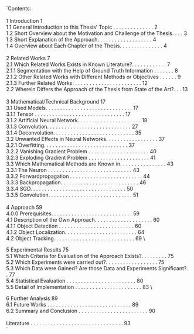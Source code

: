 `Contents:\
\
1 Introduction							                                          	    1 \
1.1 General Introduction to this Thesis’ Topic . . . . . . . . . . . . . .  2 \
1.2 Short Overview about the Motivation and Challenge of the Thesis. . . .  3 \
1.3 Short Explanation of the Approach. . . . . . . . . . . . . . . . . . .  4 \
1.4 Overview about Each Chapter of the Thesis. . . . . . . . . . . . . . .  4 \
\
2 Related Works								                                              7 \
2.1 Which Related Works Exists in Known Literature?. . . . . . . . . . . .  7 \
2.1.1 Segmentation with the Help of Ground Truth Information . . . . . . .  8 \
2.1.2 Other Related Works with Different Methods or Objectives . . . . . .  9 \
2.1.3 Further Related Works: . . . . . . . . . . . . . . . . . . . . . . . 12 \
2.2 Wherein Differs the Approach of the Thesis from State of the Art?. . . 13 \
\
3 Mathematical/Technical Background		                            			   17 \
3.1 Used Models. . . . . . . . . . . . . . . . . . . . . . . . . . . . . . 17 \
3.1.1 Tensor . . . . . . . . . . . . . . . . . . . . . . . . . . . . . . . 17 \
3.1.2 Artificial Neural Network. . . . . . . . . . . . . . . . . . . . . . 18 \
3.1.3 Convolution. . . . . . . . . . . . . . . . . . . . . . . . . . . . . 27 \
3.1.4 Deconvolution. . . . . . . . . . . . . . . . . . . . . . . . . . . . 35 \
3.2 Unwanted Effects in Neural Networks. . . . . . . . . . . . . . . . . . 37 \
3.2.1 Overfitting. . . . . . . . . . . . . . . . . . . . . . . . . . . . . 37 \
3.2.2 Vanishing Gradient Problem . . . . . . . . . . . . . . . . . . . . . 40 \
3.2.3 Exploding Gradient Problem . . . . . . . . . . . . . . . . . . . . . 41 \
3.3 Which Mathematical Methods are Known in. . . . . . . . . . . . . . . . 43 \
3.3.1 The Neuron . . . . . . . . . . . . . . . . . . . . . . . . . . . . . 43 \
3.3.2 Forwardpropagation . . . . . . . . . . . . . . . . . . . . . . . . . 44 \
3.3.3 Backpropagation. . . . . . . . . . . . . . . . . . . . . . . . . . . 46 \
3.3.4 SGD. . . . . . . . . . . . . . . . . . . . . . . . . . . . . . . . . 50 \
3.3.5 Convolution. . . . . . . . . . . . . . . . . . . . . . . . . . . . . 51 \
\
4 Approach							                                              	   59 \
4.0.0 Prerequisites. . . . . . . . . . . . . . . . . . . . . . . . . . . . 59 \
4.1 Description of the Own Approach. . . . . . . . . . . . . . . . . . . . 60 \
4.1.1 Object Detection . . . . . . . . . . . . . . . . . . . . . . . . . . 60 \
4.1.2 Object Localization. . . . . . . . . . . . . . . . . . . . . . . . . 64 \
4.2 Object Tracking. . . . . . . . . . . . . . . . . . . . . . . . . . . . 69 \

5 Experimental Results                                                     75 \
5.1 Which Criteria for Evaluation of the Approach Exists?. . . . . . . . . 75 \
5.2 Which Experiments were carried out?. . . . . . . . . . . . . . . . . . 75 \
5.3 Which Data were Gained? Are those Data and Experiments Significant?. . 77 \
5.4 Statistical Evaluation . . . . . . . . . . . . . . . . . . . . . . . . 80 \
5.5 Detail of Implementation . . . . . . . . . . . . . . . . . . . . . . . 83 \

6 Further Analysis							                                           89 \
6.1 Future Works . . . . . . . . . . . . . . . . . . . . . . . . . . . . . 89 \
6.2 Summary and Conclusion . . . . . . . . . . . . . . . . . . . . . . . . 90 \
\
Literature . . . . . . . . . . . . . . . . . . . . . . . . . . . . . . . . 93 \
`
